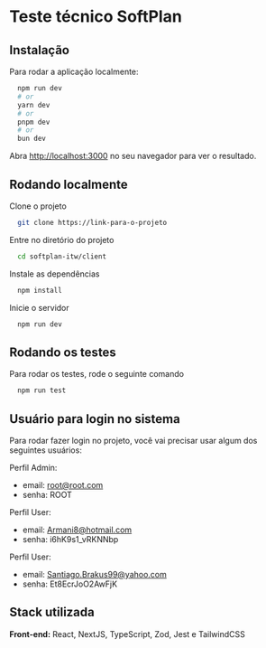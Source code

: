 
# Teste técnico SoftPlan


## Instalação

Para rodar a aplicação localmente:

```bash
  npm run dev
  # or
  yarn dev
  # or
  pnpm dev
  # or
  bun dev
```

Abra [http://localhost:3000](http://localhost:3000) no seu navegador para ver o resultado.


    
## Rodando localmente

Clone o projeto

```bash
  git clone https://link-para-o-projeto
```

Entre no diretório do projeto

```bash
  cd softplan-itw/client
```

Instale as dependências

```bash
  npm install
```

Inicie o servidor

```bash
  npm run dev
```


## Rodando os testes

Para rodar os testes, rode o seguinte comando

```bash
  npm run test
```


## Usuário para login no sistema

Para rodar fazer login no projeto, você vai precisar usar algum dos seguintes usuários:

Perfil Admin:
 - email: root@root.com
 - senha: ROOT

Perfil User:
- email: Armani8@hotmail.com
- senha: i6hK9s1_vRKNNbp

Perfil User:
- email: Santiago.Brakus99@yahoo.com
- senha: Et8EcrJoO2AwFjK

## Stack utilizada

**Front-end:** React, NextJS, TypeScript, Zod, Jest e TailwindCSS

